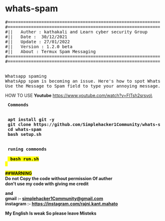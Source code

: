# whats-spam
<pre>
#==============================================================>
#==============================================================>
#||   Auther : kathakali and Learn cyber security Group      ||
#||   Date :  30/12/2021                                     ||
#||   Update : 27/01/2022                                    ||
#||   Version : 1.2.0 beta                                   ||
#||   About : Termux Spam Messaging                          ||
#==============================================================>
#==============================================================>


Whatsapp spaming
WhatsApp spam is becoming an issue. Here's how to spot WhatsApp dangers and what you can do to stay safe and secure.
Use the Message to Spam field to type your annoying message. The free version of WhatsApp
</pre>
HOW TO USE
<b>Youtube</b>
 https://www.youtube.com/watch?v=FlTsh2srsvo\
<pre>
<b> Commonds


 apt install git -y
 git clone https://github.com/Simplehacker1Community/whats-spam
 cd whats-spam
 bash setup.sh
 
 
 runing commonds
  
 <mark> bash run.sh
 </pre>
 <mark> ##WARNING </mark> 
 <br>
 Do not Copy the code without permission Of auther
 <br>
 don't use my code with giving me credit 
 
 and <br>
 gmail :- simplehacker1Community@gmail.com <br>
 instagram :- https://instagram.com/rajni.kant.mahato
 
 My English Is weak So please leave Misteks
